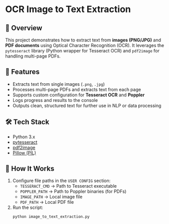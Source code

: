 # OCR Image to Text Extraction

## 📌 Overview
This project demonstrates how to extract text from **images (PNG/JPG)** and **PDF documents** using Optical Character Recognition (OCR). It leverages the `pytesseract` library (Python wrapper for Tesseract OCR) and `pdf2image` for handling multi-page PDFs.

## 🚀 Features
- Extracts text from single images (`.png`, `.jpg`)
- Processes multi-page PDFs and extracts text from each page
- Supports custom configuration for **Tesseract OCR** and **Poppler**
- Logs progress and results to the console
- Outputs clean, structured text for further use in NLP or data processing

## 🛠️ Tech Stack
- Python 3.x
- [pytesseract](https://pypi.org/project/pytesseract/)
- [pdf2image](https://pypi.org/project/pdf2image/)
- [Pillow (PIL)](https://pypi.org/project/Pillow/)

## 📂 How It Works
1. Configure file paths in the `USER CONFIG` section:
   - `TESSERACT_CMD` → Path to Tesseract executable
   - `POPPLER_PATH` → Path to Poppler binaries (for PDFs)
   - `IMAGE_PATH` → Local image file
   - `PDF_PATH` → Local PDF file
2. Run the script:
   ```bash
   python image_to_text_extraction.py
